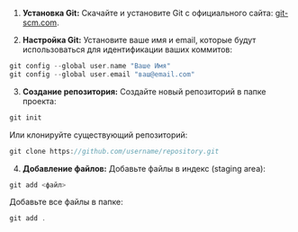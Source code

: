 1. **Установка Git:**
     Скачайте и установите Git с официального сайта: [git-scm.com](https://git-scm.com/).
 
2. **Настройка Git:**
	 Установите ваше имя и email, которые будут использоваться для идентификации ваших коммитов:
```cpp
git config --global user.name "Ваше Имя"
git config --global user.email "ваш@email.com"
```

3. **Создание репозитория:**
	Создайте новый репозиторий в папке проекта:
```cpp
git init
```
Или клонируйте существующий репозиторий:
```cpp
git clone https://github.com/username/repository.git
```

4. **Добавление файлов:**
	Добавьте файлы в индекс (staging area):
```cpp
git add <файл>
```
Добавьте все файлы в папке:
```cpp
git add .
```
